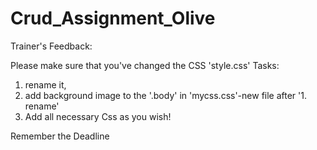 # Crud_Assignment_Olive
 
Trainer's Feedback:

Please make sure that you've changed the CSS 'style.css'
Tasks:
1. rename it,
2. add background image to the '.body' in 'mycss.css'-new file after '1. rename'
3. Add all necessary Css as you wish!

Remember the Deadline 
